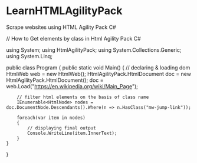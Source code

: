 # LearnHTMLAgilityPack
Scrape websites using HTML Agility Pack C#

// How to Get elements by class in Html Agility Pack C# 

using System;
using HtmlAgilityPack;
using System.Collections.Generic;
using System.Linq;

public class Program
{
	public static void Main()
	{
		// declaring & loading dom
		HtmlWeb web = new HtmlWeb();
		HtmlAgilityPack.HtmlDocument doc = new HtmlAgilityPack.HtmlDocument();
		doc = web.Load("https://en.wikipedia.org/wiki/Main_Page");
		
		// filter html elements on the basis of class name
		IEnumerable<HtmlNode> nodes = doc.DocumentNode.Descendants().Where(n => n.HasClass("mw-jump-link"));
		
		foreach(var item in nodes)
		{
			// displaying final output
			Console.WriteLine(item.InnerText);	
		}
	}
}
